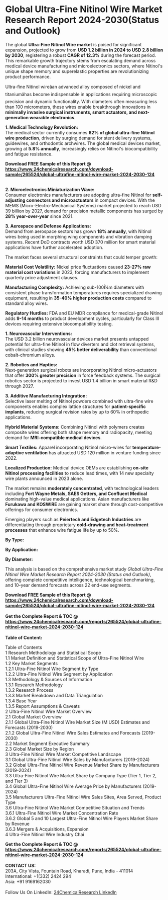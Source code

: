 <h1>Global Ultra-Fine Nitinol Wire Market Research Report 2024-2030(Status and Outlook)</h1><p>The global <strong>Ultra-Fine Nitinol Wire market</strong> is poised for significant expansion, projected to grow from <strong>USD 1.2 billion in 2024 to USD 2.8 billion by 2030</strong>, registering a robust <strong>CAGR of 12.3%</strong> during the forecast period. This remarkable growth trajectory stems from escalating demand across medical device manufacturing and microelectronics sectors, where Nitinol's unique shape memory and superelastic properties are revolutionizing product performance.</p><p>Ultra-fine Nitinol wireâan advanced alloy composed of nickel and titaniumâhas become indispensable in applications requiring microscopic precision and dynamic functionality. With diameters often measuring less than 100 micrometers, these wires enable breakthrough innovations in <strong>minimally invasive surgical instruments, smart actuators, and next-generation wearable electronics</strong>.</p><p><strong>1. Medical Technology Revolution:</strong><br>
The medical sector currently consumes <strong>62% of global ultra-fine Nitinol wire production</strong>, driven by surging demand for stent delivery systems, guidewires, and orthodontic archwires. The global medical devices market, growing at <strong>5.8% annually</strong>, increasingly relies on Nitinol's biocompatibility and fatigue resistance.</p><div><b>Download FREE Sample of this Report @ 
            <a href="https://www.24chemicalresearch.com/download-sample/265524/global-ultrafine-nitinol-wire-market-2024-2030-124">
            https://www.24chemicalresearch.com/download-sample/265524/global-ultrafine-nitinol-wire-market-2024-2030-124</a></b></div><br><p><strong>2. Microelectronics Miniaturization Wave:</strong><br>
Consumer electronics manufacturers are adopting ultra-fine Nitinol for <strong>self-adjusting connectors and microactuators</strong> in compact devices. With the MEMS (Micro-Electro-Mechanical Systems) market projected to reach USD 39 billion by 2027, demand for precision metallic components has surged by <strong>28% year-over-year</strong> since 2021.</p><p><strong>3. Aerospace and Defense Applications:</strong><br>
Demand from aerospace sectors has grown <strong>18% annually</strong>, with Nitinol wires being used in morphing wing components and vibration damping systems. Recent DoD contracts worth USD 370 million for smart material applications have further accelerated adoption.</p><p>The market faces several structural constraints that could temper growth:</p><p><strong>Material Cost Volatility:</strong> Nickel price fluctuations caused <strong>23-27% raw material cost variations</strong> in 2023, forcing manufacturers to implement quarterly price adjustment clauses.</p><p><strong>Manufacturing Complexity:</strong> Achieving sub-100Î¼m diameters with consistent phase transformation temperatures requires specialized drawing equipment, resulting in <strong>35-40% higher production costs</strong> compared to standard alloy wires.</p><p><strong>Regulatory Hurdles:</strong> FDA and EU MDR compliance for medical-grade Nitinol adds <strong>9-14 months</strong> to product development cycles, particularly for Class III devices requiring extensive biocompatibility testing.</p><p><strong>1. Neurovascular Interventions:</strong><br>
The USD 3.2 billion neurovascular devices market presents untapped potential for ultra-fine Nitinol in flow diverters and clot retrieval systems, with clinical studies showing <strong>45% better deliverability</strong> than conventional cobalt-chromium alloys.</p><p><strong>2. Robotics and Haptics:</strong><br>
Next-generation surgical robots are incorporating Nitinol micro-actuators that offer <strong>300% greater precision</strong> in force feedback systems. The surgical robotics sector is projected to invest USD 1.4 billion in smart material R&amp;D through 2027.</p><p><strong>3. Additive Manufacturing Integration:</strong><br>
Selective laser melting of Nitinol powders combined with ultra-fine wire components enables complex lattice structures for <strong>patient-specific implants</strong>, reducing surgical revision rates by up to 60% in orthopedic applications.</p><p><strong>Hybrid Material Systems:</strong> Combining Nitinol with polymers creates composite wires offering both shape memory and radiopacity, meeting demand for <strong>MRI-compatible medical devices</strong>.</p><p><strong>Smart Textiles:</strong> Apparel incorporating Nitinol micro-wires for <strong>temperature-adaptive ventilation</strong> has attracted USD 120 million in venture funding since 2022.</p><p><strong>Localized Production:</strong> Medical device OEMs are establishing <strong>on-site Nitinol processing facilities</strong> to reduce lead times, with 14 new specialty wire plants announced in 2023 alone.</p><p>The market remains <strong>moderately concentrated</strong>, with technological leaders including <strong>Fort Wayne Metals, SAES Getters, and Confluent Medical</strong> dominating high-value medical applications. Asian manufacturers like <strong>Furukawa and KOSWIRE</strong> are gaining market share through cost-competitive offerings for consumer electronics.</p><p>Emerging players such as <strong>Peiertech and Edgetech Industries</strong> are differentiating through proprietary <strong>cold-drawing and heat-treatment processes</strong> that enhance wire fatigue life by up to 50%.</p><p><strong>By Type:</strong></p><p><strong>By Application:</strong></p><p><strong>By Diameter:</strong></p><p>This analysis is based on the comprehensive market study <em>Global Ultra-Fine Nitinol Wire Market Research Report 2024-2030 (Status and Outlook)</em>, offering complete competitive intelligence, technological benchmarking, and 10-year demand forecasts across 22 end-use segments.</p><div><b>Download FREE Sample of this Report @ 
            <a href="https://www.24chemicalresearch.com/download-sample/265524/global-ultrafine-nitinol-wire-market-2024-2030-124">
            https://www.24chemicalresearch.com/download-sample/265524/global-ultrafine-nitinol-wire-market-2024-2030-124</a></b></div><br><div><b>Get the Complete Report & TOC @ 
            <a href="https://www.24chemicalresearch.com/reports/265524/global-ultrafine-nitinol-wire-market-2024-2030-124">
            https://www.24chemicalresearch.com/reports/265524/global-ultrafine-nitinol-wire-market-2024-2030-124</a></b></div><br>
            <b>Table of Content:</b><p>Table of Contents<br />
1 Research Methodology and Statistical Scope<br />
1.1 Market Definition and Statistical Scope of Ultra-Fine Nitinol Wire<br />
1.2 Key Market Segments<br />
1.2.1 Ultra-Fine Nitinol Wire Segment by Type<br />
1.2.2 Ultra-Fine Nitinol Wire Segment by Application<br />
1.3 Methodology & Sources of Information<br />
1.3.1 Research Methodology<br />
1.3.2 Research Process<br />
1.3.3 Market Breakdown and Data Triangulation<br />
1.3.4 Base Year<br />
1.3.5 Report Assumptions & Caveats<br />
2 Ultra-Fine Nitinol Wire Market Overview<br />
2.1 Global Market Overview<br />
2.1.1 Global Ultra-Fine Nitinol Wire Market Size (M USD) Estimates and Forecasts (2019-2030)<br />
2.1.2 Global Ultra-Fine Nitinol Wire Sales Estimates and Forecasts (2019-2030)<br />
2.2 Market Segment Executive Summary<br />
2.3 Global Market Size by Region<br />
3 Ultra-Fine Nitinol Wire Market Competitive Landscape<br />
3.1 Global Ultra-Fine Nitinol Wire Sales by Manufacturers (2019-2024)<br />
3.2 Global Ultra-Fine Nitinol Wire Revenue Market Share by Manufacturers (2019-2024)<br />
3.3 Ultra-Fine Nitinol Wire Market Share by Company Type (Tier 1, Tier 2, and Tier 3)<br />
3.4 Global Ultra-Fine Nitinol Wire Average Price by Manufacturers (2019-2024)<br />
3.5 Manufacturers Ultra-Fine Nitinol Wire Sales Sites, Area Served, Product Type<br />
3.6 Ultra-Fine Nitinol Wire Market Competitive Situation and Trends<br />
3.6.1 Ultra-Fine Nitinol Wire Market Concentration Rate<br />
3.6.2 Global 5 and 10 Largest Ultra-Fine Nitinol Wire Players Market Share by Revenue<br />
3.6.3 Mergers & Acquisitions, Expansion<br />
4 Ultra-Fine Nitinol Wire Industry Chai</p><div><b>Get the Complete Report & TOC @ 
            <a href="https://www.24chemicalresearch.com/reports/265524/global-ultrafine-nitinol-wire-market-2024-2030-124">
            https://www.24chemicalresearch.com/reports/265524/global-ultrafine-nitinol-wire-market-2024-2030-124</a></b></div><br><b>CONTACT US:</b><br>
            203A, City Vista, Fountain Road, Kharadi, Pune, India - 411014<br>
            International: +1(332) 2424 294<br>
            Asia: +91 9169162030 <br><br>
            Follow Us On LinkedIn: <a href="https://www.linkedin.com/company/24chemicalresearch/">24ChemicalResearch LinkedIn</a>